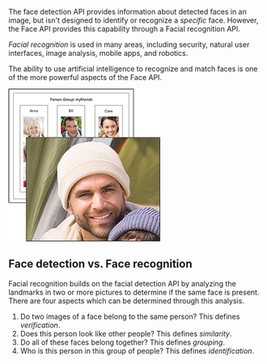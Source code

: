 The face detection API provides information about detected faces in an image, but isn't designed to identify or recognize a _specific_ face. However, the Face API provides this capability through a Facial recognition API.

*Facial recognition* is used in many areas, including security, natural user interfaces, image analysis, mobile apps, and robotics. 

The ability to use artificial intelligence to recognize and match faces is one of the more powerful aspects of the Face API.

![A group of related faces](../media/4-face-recognition-concepts.png)

## Face detection vs. Face recognition

Facial recognition builds on the facial detection API by analyzing the landmarks in two or more pictures to determine if the same face is present. There are four aspects which can be determined through this analysis.

1. Do two images of a face belong to the same person? This defines *verification*.
1. Does this person look like other people? This defines *similarity*.
1. Do all of these faces belong together? This defines *grouping*.
1. Who is this person in this group of people? This defines *identification*.

